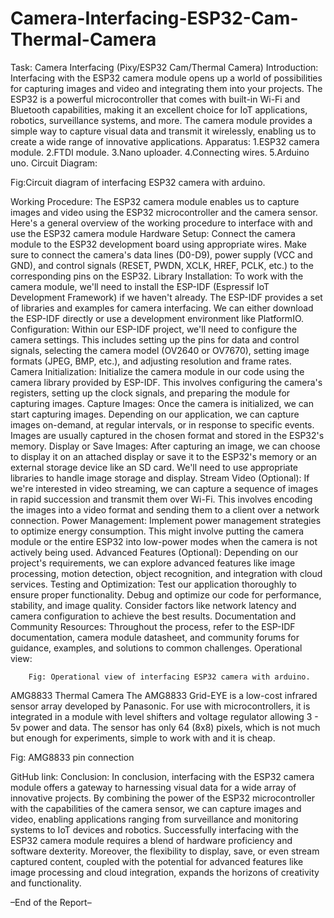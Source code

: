 # Camera-Interfacing-ESP32-Cam-Thermal-Camera
Task: Camera Interfacing (Pixy/ESP32 Cam/Thermal Camera)
Introduction:
Interfacing with the ESP32 camera module opens up a world of possibilities for capturing images and video and integrating them into your projects. The ESP32 is a powerful microcontroller that comes with built-in Wi-Fi and Bluetooth capabilities, making it an excellent choice for IoT applications, robotics, surveillance systems, and more. The camera module provides a simple way to capture visual data and transmit it wirelessly, enabling us to create a wide range of innovative applications.
Apparatus:
1.ESP32 camera module.
2.FTDI module.
3.Nano uploader.
4.Connecting wires.
5.Arduino uno.
Circuit Diagram:
 
Fig:Circuit diagram of interfacing ESP32 camera with arduino.


Working Procedure:
The ESP32 camera module enables us to capture images and video using the ESP32 microcontroller and the camera sensor. Here's a general overview of the working procedure to interface with and use the ESP32 camera module
Hardware Setup:
Connect the camera module to the ESP32 development board using appropriate wires. Make sure to connect the camera's data lines (D0-D9), power supply (VCC and GND), and control signals (RESET, PWDN, XCLK, HREF, PCLK, etc.) to the corresponding pins on the ESP32.
Library Installation:
To work with the camera module, we'll need to install the ESP-IDF (Espressif IoT Development Framework) if we haven't already. The ESP-IDF provides a set of libraries and examples for camera interfacing. We can either download the ESP-IDF directly or use a development environment like PlatformIO.
Configuration:
Within our ESP-IDF project, we'll need to configure the camera settings. This includes setting up the pins for data and control signals, selecting the camera model (OV2640 or OV7670), setting image formats (JPEG, BMP, etc.), and adjusting resolution and frame rates.
Camera Initialization:
Initialize the camera module in our code using the camera library provided by ESP-IDF. This involves configuring the camera's registers, setting up the clock signals, and preparing the module for capturing images.
Capture Images:
Once the camera is initialized, we can start capturing images. Depending on our application, we can capture images on-demand, at regular intervals, or in response to specific events. Images are usually captured in the chosen format and stored in the ESP32's memory.
Display or Save Images:
After capturing an image, we can choose to display it on an attached display or save it to the ESP32's memory or an external storage device like an SD card. We'll need to use appropriate libraries to handle image storage and display.
Stream Video (Optional):
If we're interested in video streaming, we can capture a sequence of images in rapid succession and transmit them over Wi-Fi. This involves encoding the images into a video format and sending them to a client over a network connection.
Power Management:
Implement power management strategies to optimize energy consumption. This might involve putting the camera module or the entire ESP32 into low-power modes when the camera is not actively being used.
Advanced Features (Optional):
Depending on our project's requirements, we can explore advanced features like image processing, motion detection, object recognition, and integration with cloud services.
Testing and Optimization:
Test our application thoroughly to ensure proper functionality. Debug and optimize our code for performance, stability, and image quality. Consider factors like network latency and camera configuration to achieve the best results.
Documentation and Community Resources:
Throughout the process, refer to the ESP-IDF documentation, camera module datasheet, and community forums for guidance, examples, and solutions to common challenges.
Operational view: 
 
		Fig: Operational view of interfacing ESP32 camera with arduino.


AMG8833 Thermal Camera
The AMG8833 Grid-EYE is a low-cost infrared sensor array developed by Panasonic. For use with microcontrollers, it is integrated in a module with level shifters and voltage regulator allowing 3 - 5v power and data. 
The sensor has only 64 (8x8) pixels, which is not much but enough for experiments, simple to work with and it is cheap.
 
Fig: AMG8833 pin connection
 

GitHub link:
Conclusion:
In conclusion, interfacing with the ESP32 camera module offers a gateway to harnessing visual data for a wide array of innovative projects. By combining the power of the ESP32 microcontroller with the capabilities of the camera sensor, we can capture images and video, enabling applications ranging from surveillance and monitoring systems to IoT devices and robotics. Successfully interfacing with the ESP32 camera module requires a blend of hardware proficiency and software dexterity. Moreover, the flexibility to display, save, or even stream captured content, coupled with the potential for advanced features like image processing and cloud integration, expands the horizons of creativity and functionality.

–End of the Report–
